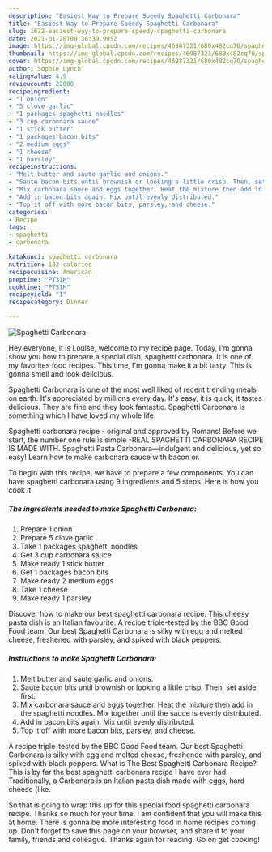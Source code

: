 ```yaml
---
description: "Easiest Way to Prepare Speedy Spaghetti Carbonara"
title: "Easiest Way to Prepare Speedy Spaghetti Carbonara"
slug: 1672-easiest-way-to-prepare-speedy-spaghetti-carbonara
date: 2021-01-28T00:36:39.995Z
image: https://img-global.cpcdn.com/recipes/46987321/680x482cq70/spaghetti-carbonara-recipe-main-photo.jpg
thumbnail: https://img-global.cpcdn.com/recipes/46987321/680x482cq70/spaghetti-carbonara-recipe-main-photo.jpg
cover: https://img-global.cpcdn.com/recipes/46987321/680x482cq70/spaghetti-carbonara-recipe-main-photo.jpg
author: Sophie Lynch
ratingvalue: 4.9
reviewcount: 22000
recipeingredient:
- "1 onion"
- "5 clove garlic"
- "1 packages spaghetti noodles"
- "3 cup carbonara sauce"
- "1 stick butter"
- "1 packages bacon bits"
- "2 medium eggs"
- "1 cheese"
- "1 parsley"
recipeinstructions:
- "Melt butter and saute garlic and onions."
- "Saute bacon bits until brownish or looking a little crisp. Then, set aside first."
- "Mix carbonara sauce and eggs together. Heat the mixture then add in the spaghetti noodles. Mix together until the sauce is evenly distributed."
- "Add in bacon bits again. Mix until evenly distributed."
- "Top it off with more bacon bits, parsley, and cheese."
categories:
- Recipe
tags:
- spaghetti
- carbonara

katakunci: spaghetti carbonara 
nutrition: 182 calories
recipecuisine: American
preptime: "PT31M"
cooktime: "PT51M"
recipeyield: "1"
recipecategory: Dinner

---
```



![Spaghetti Carbonara](https://img-global.cpcdn.com/recipes/46987321/680x482cq70/spaghetti-carbonara-recipe-main-photo.jpg)

Hey everyone, it is Louise, welcome to my recipe page. Today, I'm gonna show you how to prepare a special dish, spaghetti carbonara. It is one of my favorites food recipes. This time, I'm gonna make it a bit tasty. This is gonna smell and look delicious.

Spaghetti Carbonara is one of the most well liked of recent trending meals on earth. It's appreciated by millions every day. It's easy, it is quick, it tastes delicious. They are fine and they look fantastic. Spaghetti Carbonara is something which I have loved my whole life.

Spaghetti carbonara recipe - original and approved by Romans! Before we start, the number one rule is simple -REAL SPAGHETTI CARBONARA RECIPE IS MADE WITH. Spaghetti Pasta Carbonara—indulgent and delicious, yet so easy! Learn how to make carbonara sauce with bacon or.


To begin with this recipe, we have to prepare a few components. You can have spaghetti carbonara using 9 ingredients and 5 steps. Here is how you cook it.

<!--inarticleads1-->

##### The ingredients needed to make Spaghetti Carbonara:

1. Prepare 1 onion
1. Prepare 5 clove garlic
1. Take 1 packages spaghetti noodles
1. Get 3 cup carbonara sauce
1. Make ready 1 stick butter
1. Get 1 packages bacon bits
1. Make ready 2 medium eggs
1. Take 1 cheese
1. Make ready 1 parsley


Discover how to make our best spaghetti carbonara recipe. This cheesy pasta dish is an Italian favourite. A recipe triple-tested by the BBC Good Food team. Our best Spaghetti Carbonara is silky with egg and melted cheese, freshened with parsley, and spiked with black peppers. 

<!--inarticleads2-->

##### Instructions to make Spaghetti Carbonara:

1. Melt butter and saute garlic and onions.
1. Saute bacon bits until brownish or looking a little crisp. Then, set aside first.
1. Mix carbonara sauce and eggs together. Heat the mixture then add in the spaghetti noodles. Mix together until the sauce is evenly distributed.
1. Add in bacon bits again. Mix until evenly distributed.
1. Top it off with more bacon bits, parsley, and cheese.


A recipe triple-tested by the BBC Good Food team. Our best Spaghetti Carbonara is silky with egg and melted cheese, freshened with parsley, and spiked with black peppers. What is The Best Spaghetti Carbonara Recipe? This is by far the best spaghetti carbonara recipe I have ever had. Traditionally, a Carbonara is an Italian pasta dish made with eggs, hard cheese (like. 

So that is going to wrap this up for this special food spaghetti carbonara recipe. Thanks so much for your time. I am confident that you will make this at home. There is gonna be more interesting food in home recipes coming up. Don't forget to save this page on your browser, and share it to your family, friends and colleague. Thanks again for reading. Go on get cooking!

